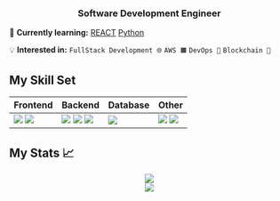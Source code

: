 ### <div align="center" width="200">Software Development Engineer</div>

🧠 **Currently learning:** [REACT](https://reactjs.org/) [Python](https://www.python.org/downloads/)

💡 **Interested in:** `FullStack Development 🌐` `AWS 🟧` `DevOps 🚀` `Blockchain 🔗`

## My Skill Set
<div align="center">
<table>
    <thead>
        <tr>
            <th>Frontend</th>
            <th>Backend</th>
            <th>Database</th>
            <th>Other</th>
        </tr>
    </thead>
    <tbody>
        <tr>
            <td>
               <img src="https://img.shields.io/badge/JavaScript-007ACC?style=for-the-badge&logo=javascript&logoColor=white" />
               <img src="https://img.shields.io/badge/React-20232A?style=for-the-badge&logo=react&logoColor=61DAFB" />
            </td>
            <td>
                 <img src="https://img.shields.io/badge/Python-F7F7F7?style=for-the-badge&logo=python&logoColor=3776AB" /> 
                <img src="https://img.shields.io/badge/C++-F7F7F7?style=for-the-badge&logo=cplusplus&logoColor=black" />
                <img src="https://img.shields.io/badge/Java-F7F7F7?style=for-the-badge&?&logo=Java&logoColor=007396" />
            </td>
            <td>
                <img src="https://img.shields.io/badge/MySQL-42759C?style=for-the-badge&logo=mysql&logoColor=white" />
            </td>
            <td>
                <img src="https://img.shields.io/badge/Linux-F7F7F7?style=for-the-badge&logo=linux&logoColor=black" />
                <img src="https://img.shields.io/badge/Git-F7F7F7?style=for-the-badge&logo=git&logoColor=black" />
            </td>
        </tr>
    </tbody>
</table>
</div>

## My Stats 📈

<div align="center">   
    <img src="https://github-readme-stats.vercel.app/api?username=Lopeare&hide=contribs&show_icons=true" />
</div>

<div align="center">
    <img src="https://github-readme-stats.vercel.app/api/top-langs/?username=Lopeare&layout=compact&hide=css"  />
</div>

